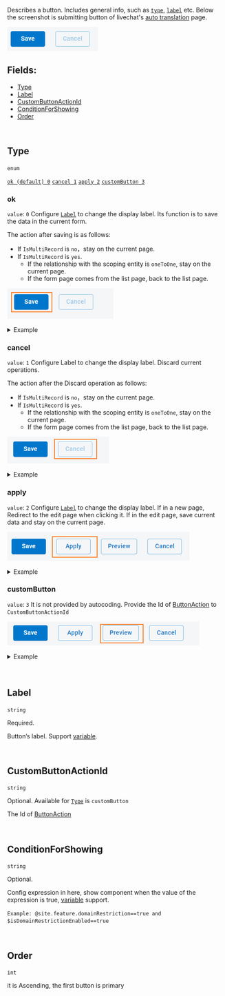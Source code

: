 Describes a button. Includes general info, such as [`type`](#label), [`label`](#label) etc. Below the screenshot is submitting button of livechat's [auto translation](https://dash11.comm100.io/ui/10100000/livechat/settings/autotranslation/) page. 

![button.png](/.attachments/button-87c3f931-5d3b-4c00-b7b2-df1c72d10cfa.png)

## Fields:
- [Type](#type)
- [Label](#Label)
- [CustomButtonActionId](#CustomButtonActionId)
- [ConditionForShowing](#ConditionForShowing)
- [Order](#Order)

<br/>

## Type
`enum`

[`ok (default) 0`](#ok) [`cancel 1`](#cancel) [`apply 2`](#apply) [`customButton 3`](#customButton)

### ok
`value`: `0`
Configure [`Label`](#label) to change the display label. Its function is to save the data in the current form. 

The action after saving is as follows:
- If `IsMultiRecord` is `no`，stay on the current page.
- If `IsMultiRecord` is `yes`.
  - If the relationship with the scoping entity is `oneToOne`, stay on the current page.
  - If the form page comes from the list page, back to the list page.

![form-button-ok.png](/.attachments/form-button-ok-d8a2324d-18fa-4366-acf6-1b73c43432ee.png)

<details>
<summary>Example</summary>

Below the screenshot is submitting button of livechat's [auto translation](https://dash11.comm100.io/ui/10100000/livechat/settings/autotranslation/) page. 

The configurations as following
- entity
  - singleRowUI
    - buttons
      - ok button
        - `type` is `ok`
        - `label` is `Save`

![form-button-ok.png](/.attachments/form-button-ok-d8a2324d-18fa-4366-acf6-1b73c43432ee.png)

</details>

### cancel
`value`: `1`
Configure Label to change the display label. Discard current operations.

The action after the Discard operation as follows:
- If `IsMultiRecord` is `no`，stay on the current page.
- If `IsMultiRecord` is `yes`.
  - If the relationship with the scoping entity is `oneToOne`, stay on the current page.
  - If the form page comes from the list page, back to the list page.

![f-b-cancel.png](/.attachments/f-b-cancel-c36dda49-3018-4d9e-b52d-f45461f0cf49.png)

<details>
<summary>Example</summary>

Below the screenshot is the cancel button of livechat's [auto translation](https://dash11.comm100.io/ui/10100000/livechat/settings/autotranslation/) page. 

The configurations as following
- entity
  - singleRowUI
    - buttons
      - cancel button
        - `type` is `cancel`
        - `label` is `Cancel`

![f-b-cancel.png](/.attachments/f-b-cancel-c36dda49-3018-4d9e-b52d-f45461f0cf49.png)

</details>

### apply
`value`: `2`
Configure [`Label`](#label) to change the display label. If in a new page, Redirect to the edit page when clicking it. If in the edit page, save current data and stay on the current page.

![f-b-a.png](/.attachments/f-b-a-c1373f19-2f33-43f3-97ef-e614c588a6bb.png)

<details>
<summary>Example</summary>

Below screenshot is the "Apply" button of kb's [edit design](https://dash11.comm100.io/ui/10100000/kb/knowledgebases/designs/edit) page. 

The configurations as following
- entity
  - singleRowUI
    - buttons
      - apply button
        - `type` is `apply`
        - `label` is `Apply`

![f-b-a.png](/.attachments/f-b-a-c1373f19-2f33-43f3-97ef-e614c588a6bb.png)

</details>

### customButton
`value`: `3`
It is not provided by autocoding. Provide the Id of [ButtonAction](/References/UI/Button-Action) to `CustomButtonActionId`

![f-b-p.png](/.attachments/f-b-p-997f9b94-9e5d-4765-bbcd-ebf44d0cdbc4.png)

<details>
<summary>Example</summary>

Below screenshot is preview button of kb's [edit design](https://dash11.comm100.io/ui/10100000/kb/knowledgebases/designs/edit) page. Create a record of [ButtonAction](/References/UI/Button-Action) with name 'CKBPreviewDesignButton', put button action Id to [customButtonActionId](#CustomButtonActionName) of button.

The configurations as following
- entity
  - singleRowUI
    - buttons
      - customButton button
        - `type` is `customButton`
        - `label` is `Preview`
        - customButtonAction
          - `type` is `custom`
          - `name` is `CKBPreviewDesignButton`

![f-b-p.png](/.attachments/f-b-p-997f9b94-9e5d-4765-bbcd-ebf44d0cdbc4.png)

</details>

<br />
<br/>

## Label
`string`

Required.

Button’s label. Support [variable](/References/UI/Variables).

<br/>

## CustomButtonActionId
`string`

Optional. Available for [`Type`](#type) is `customButton`

The Id of [ButtonAction](/References/UI/Button-Action)

<br />

## ConditionForShowing
`string` 

Optional.

Config expression in here, show component when the value of the expression is true, [variable](/References/UI/Variables) support.

`Example: @site.feature.domainRestriction==true and $isDomainRestrictionEnabled==true`

<br />

## Order
`int`

it is Ascending, the first button is primary
